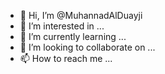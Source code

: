 - 👋 Hi, I’m @MuhannadAlDuayji
- 👀 I’m interested in ...
- 🌱 I’m currently learning ...
- 💞️ I’m looking to collaborate on ...
- 📫 How to reach me ...

<!---
MuhannadAlDuayji/MuhannadAlDuayji is a ✨ special ✨ repository because its `README.md` (this file) appears on your GitHub profile.
You can click the Preview link to take a look at your changes.
--->
